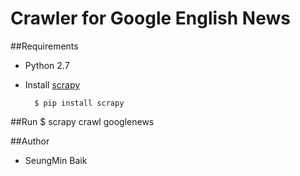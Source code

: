 # Crawler for Google English News

##Requirements
- Python 2.7
- Install [scrapy](http://scrapy.org/)

		$ pip install scrapy

##Run
		$ scrapy crawl googlenews

##Author
- SeungMin Baik
